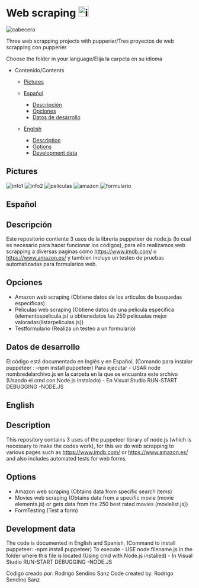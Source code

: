 # Web scraping <img src="" width="28px" alt="icono">
<img src="" alt="cabecera">

Three web scrapping projects with pupperier/Tres proyectos de web scrapping con pupperier

Choose the folder in your language/Elija la carpeta en su idioma

- Contenido/Contents
	- [Pictures](#pictures)
   - [Español](#español)
     - [Descripción](#descripción)
     - [Opciones](#Opciones)
     - [Datos de desarrollo](#datos-de-desarrollo)
	- [English](#english)
  
     	- [Description](#description)
     	- [Options](#options)
     	- [Development data](#development-data)

## Pictures
<img src="" alt="info1">
<img src="" alt="info2">
<img src="" alt="peliculas">
<img src="" alt="amazon">
<img src="" alt="formulario">

## Español
## Descripción
Este repositorio contiente 3 usos de la libreria puppeteer de node.js (lo cual es necesario para hacer funcionar los codigos), para ello realizamos web scrapping
a diversas paginas como https://www.imdb.com/ o https://www.amazon.es/ y tambien incluye un testeo de pruebas automatizadas para formularios web.

## Opciones
 - Amazon web scraping (Obtiene datos de los articulos de busquedas especificas)
 - Peliculas web scraping (Obtiene datos de una pelicula especifica (elementospelicula.js) u obtienedatos las 250 pelicualas mejor valoradas(listarpeliculas.js))
 - Testformulario (Realiza un testeo a un formulario)

## Datos de desarrollo
El código está documentado en Inglés y en Español,
(Comando para instalar  puppeteer : -npm install puppeteer)
 Para ejecutar 
    - USAR node nombredelarchivo.js en la carpeta en la que se encuantra este archivo (Usando el cmd con Node.js instalado)
    - En Visual Studio  RUN-START DEBUGGING -NODE.JS

## English
## Description
This repository contains 3 uses of the puppeteer library of node.js (which is necessary to make the codes work), for this we do web scrapping
to various pages such as https://www.imdb.com/ or https://www.amazon.es/ and also includes automated tests for web forms.


## Options
- Amazon web scraping (Obtains data from specific search items)
- Movies web scraping (Obtains data from a specific movie (movie elements.js) or gets data from the 250 best rated movies (movielist.js))
- FormTesting (Test a form)


## Development data
The code is documented in English and Spanish,
(Command to install puppeteer: -npm install puppeteer)
  To execute
     - USE node filename.js in the folder where this file is located (Using cmd with Node.js installed)
     - In Visual Studio RUN-START DEBUGGING -NODE.JS

Codigo creado por: Rodrigo Sendino Sanz
Code created by: Rodrigo Sendino Sanz
